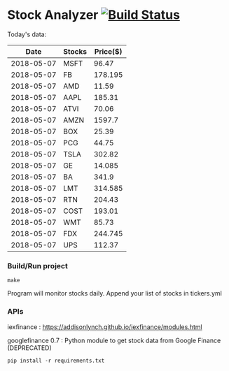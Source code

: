 # Stock Analyzer [![Build Status](https://travis-ci.org/ogoyal/StockAnalyzer.svg?branch=master)](https://travis-ci.org/ogoyal/StockAnalyzer)

Today's data:

| Date| Stocks| Price($) | 
| --- | --- | ---  | 
| 2018-05-07| MSFT| 96.47 | 
| 2018-05-07| FB| 178.195 | 
| 2018-05-07| AMD| 11.59 | 
| 2018-05-07| AAPL| 185.31 | 
| 2018-05-07| ATVI| 70.06 | 
| 2018-05-07| AMZN| 1597.7 | 
| 2018-05-07| BOX| 25.39 | 
| 2018-05-07| PCG| 44.75 | 
| 2018-05-07| TSLA| 302.82 | 
| 2018-05-07| GE| 14.085 | 
| 2018-05-07| BA| 341.9 | 
| 2018-05-07| LMT| 314.585 | 
| 2018-05-07| RTN| 204.43 | 
| 2018-05-07| COST| 193.01 | 
| 2018-05-07| WMT| 85.73 | 
| 2018-05-07| FDX| 244.745 | 
| 2018-05-07| UPS| 112.37 | 

### Build/Run project

```
make
```

Program will monitor stocks daily. Append your list of stocks in tickers.yml

### APIs
iexfinance : https://addisonlynch.github.io/iexfinance/modules.html

googlefinance 0.7 : Python module to get stock data from Google Finance (DEPRECATED)

```
pip install -r requirements.txt
```
